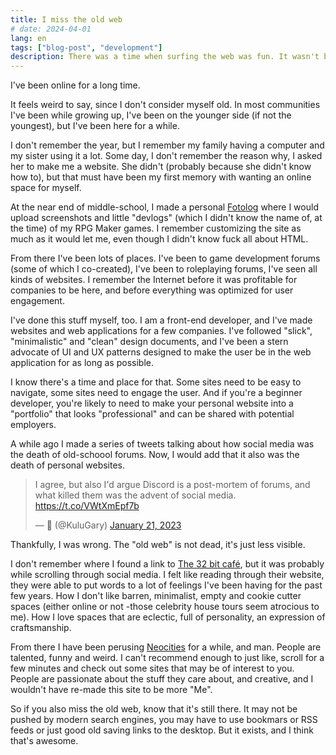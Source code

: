 ```yaml
---
title: I miss the old web
# date: 2024-04-01
lang: en
tags: ["blog-post", "development"]
description: There was a time when surfing the web was fun. It wasn't because you needed to keep up with the news, it wasn't because you needed to be connected to everyone 24/7. Nowadays, you make your website as a "portfolio", because companies look at what you do online to check if you're valuable to them. Do you miss the old web?.
---
```


I've been online for a long time.

It feels weird to say, since I don't consider myself old. In most communities I've been while growing up, I've been on the younger side (if not the youngest), but I've been here for a while.

I don't remember the year, but I remember my family having a computer and my sister using it a lot. Some day, I don't remember the reason why, I asked her to make me a website. She didn't (probably because she didn't know how to), but that must have been my first memory with wanting an online space for myself.

At the near end of middle-school, I made a personal [Fotolog](https://web.archive.org/web/20090618132232/http://www.fotolog.com/) where I would upload screenshots and little "devlogs" (which I didn't know the name of, at the time) of my RPG Maker games. I remember customizing the site as much as it would let me, even though I didn't know fuck all about HTML.

From there I've been lots of places. I've been to game development forums (some of which I co-created), I've been to roleplaying forums, I've seen all kinds of websites. I remember the Internet before it was profitable for companies to be here, and before everything was optimized for user engagement.

I've done this stuff myself, too. I am a front-end developer, and I've made websites and web applications for a few companies. I've followed "slick", "minimalistic" and "clean" design documents, and I've been a stern advocate of UI and UX patterns designed to make the user be in the web application for as long as possible.

I know there's a time and place for that. Some sites need to be easy to navigate, some sites need to engage the user. And if you're a beginner developer, you're likely to need to make your personal website into a "portfolio" that looks "professional" and can be shared with potential employers.

A while ago I made a series of tweets talking about how social media was the death of old-schoool forums. Now, I would add that it also was the death of personal websites.

<blockquote class="twitter-tweet" data-theme="dark"><p lang="en" dir="ltr">I agree, but also I&#39;d argue Discord is a post-mortem of forums, and what killed them was the advent of social media. <a href="https://t.co/VWtXmEpf7b">https://t.co/VWtXmEpf7b</a></p>&mdash; 🧢︎ (@KuluGary) <a href="https://twitter.com/KuluGary/status/1616860897045057537?ref_src=twsrc%5Etfw">January 21, 2023</a></blockquote> <script async src="https://platform.twitter.com/widgets.js" charset="utf-8"></script>

Thankfully, I was wrong. The "old web" is not dead, it's just less visible.

I don't remember where I found a link to [The 32 bit café](https://32bit.cafe/linktous/), but it was probably while scrolling through social media. I felt like reading through their website, they were able to put words to a lot of feelings I've been having for the past few years. How I don't like barren, minimalist, empty and cookie cutter spaces (either online or not -those celebrity house tours seem atrocious to me). How I love spaces that are eclectic, full of personality, an expression of craftsmanship.

From there I have been perusing [Neocities](https://neocities.org/) for a while, and man. People are talented, funny and weird. I can't recommend enough to just like, scroll for a few minutes and check out some sites that may be of interest to you. People are passionate about the stuff they care about, and creative, and I wouldn't have re-made this site to be more "Me".

So if you also miss the old web, know that it's still there. It may not be pushed by modern search engines, you may have to use bookmars or RSS feeds or just good old saving links to the desktop. But it exists, and I think that's awesome.
